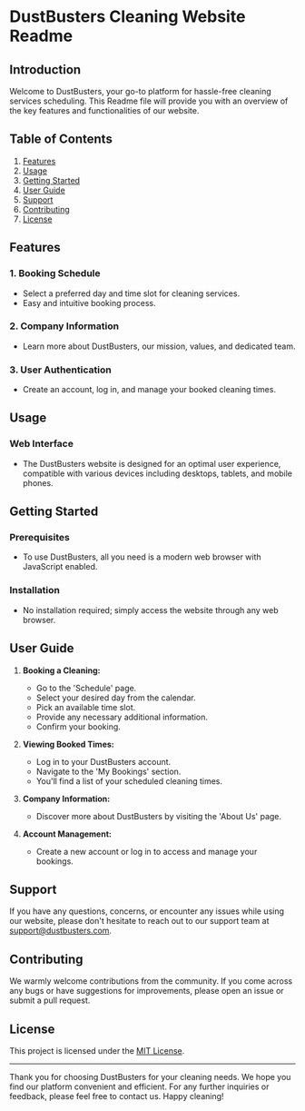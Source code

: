 # DustBusters Cleaning Website Readme

## Introduction

Welcome to DustBusters, your go-to platform for hassle-free cleaning services scheduling. This Readme file will provide you with an overview of the key features and functionalities of our website.

## Table of Contents

1. [Features](#features)
2. [Usage](#usage)
3. [Getting Started](#getting-started)
4. [User Guide](#user-guide)
5. [Support](#support)
6. [Contributing](#contributing)
7. [License](#license)

## Features <a name="features"></a>

### 1. Booking Schedule
   - Select a preferred day and time slot for cleaning services.
   - Easy and intuitive booking process.

### 2. Company Information
   - Learn more about DustBusters, our mission, values, and dedicated team.

### 3. User Authentication
   - Create an account, log in, and manage your booked cleaning times.

## Usage <a name="usage"></a>

### Web Interface
   - The DustBusters website is designed for an optimal user experience, compatible with various devices including desktops, tablets, and mobile phones.

## Getting Started <a name="getting-started"></a>

### Prerequisites
   - To use DustBusters, all you need is a modern web browser with JavaScript enabled.

### Installation
   - No installation required; simply access the website through any web browser.

## User Guide <a name="user-guide"></a>

1. **Booking a Cleaning:**
   - Go to the 'Schedule' page.
   - Select your desired day from the calendar.
   - Pick an available time slot.
   - Provide any necessary additional information.
   - Confirm your booking.

2. **Viewing Booked Times:**
   - Log in to your DustBusters account.
   - Navigate to the 'My Bookings' section.
   - You'll find a list of your scheduled cleaning times.

3. **Company Information:**
   - Discover more about DustBusters by visiting the 'About Us' page.

4. **Account Management:**
   - Create a new account or log in to access and manage your bookings.

## Support <a name="support"></a>

If you have any questions, concerns, or encounter any issues while using our website, please don't hesitate to reach out to our support team at [support@dustbusters.com](mailto:support@dustbusters.com).

## Contributing <a name="contributing"></a>

We warmly welcome contributions from the community. If you come across any bugs or have suggestions for improvements, please open an issue or submit a pull request.

## License <a name="license"></a>

This project is licensed under the [MIT License](LICENSE).

---

Thank you for choosing DustBusters for your cleaning needs. We hope you find our platform convenient and efficient. For any further inquiries or feedback, please feel free to contact us. Happy cleaning!